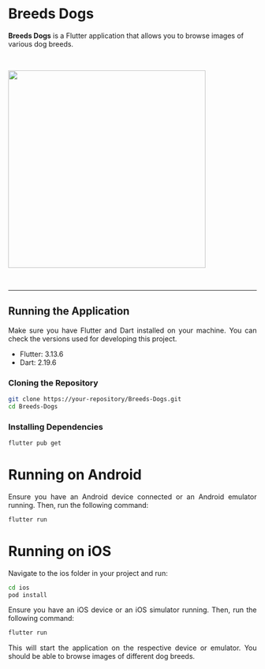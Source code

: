 # Breeds Dogs

**Breeds Dogs** is a Flutter application that allows you to browse images of various dog breeds.

</a>
<div align="justify">

 <br>
   <p>
    <img width="400" height"200" src="assets/splash.png">
  </p>
<br>

<hr>

## Running the Application

Make sure you have Flutter and Dart installed on your machine. You can check the versions used for developing this project.

- Flutter: 3.13.6
- Dart: 2.19.6

### Cloning the Repository

```bash
git clone https://your-repository/Breeds-Dogs.git
cd Breeds-Dogs
```
### Installing Dependencies

```bash
flutter pub get
```
# Running on Android

Ensure you have an Android device connected or an Android emulator running. Then, run the following command:

```bash
flutter run
```
# Running on iOS
Navigate to the ios folder in your project and run:

```bash
cd ios
pod install
```
Ensure you have an iOS device or an iOS simulator running. Then, run the following command:

```bash
flutter run
```

This will start the application on the respective device or emulator. You should be able to browse images of different dog breeds.
